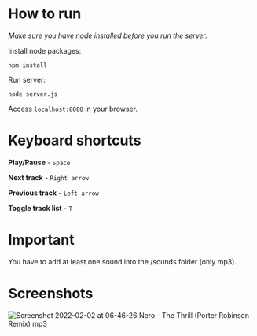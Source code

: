 # How to run
*Make sure you have node installed before you run the server.*

Install node packages:
```
npm install
```

Run server:
```
node server.js
```

Access `localhost:8080` in your browser.

# Keyboard shortcuts

**Play/Pause** - `Space`

**Next track** - `Right arrow`

**Previous track** - `Left arrow`

**Toggle track list** - `T`

# Important
You have to add at least one sound into the /sounds folder (only mp3).

# Screenshots
![Screenshot 2022-02-02 at 06-46-26 Nero - The Thrill (Porter Robinson Remix) mp3](https://user-images.githubusercontent.com/35202909/152099960-349a189d-ad4e-4985-aab1-742352b1fae1.png)
